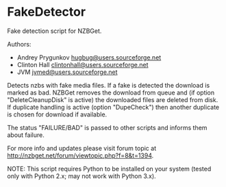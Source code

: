 # FakeDetector
Fake detection script for NZBGet.

Authors:
- Andrey Prygunkov <hugbug@users.sourceforge.net>
- Clinton Hall <clintonhall@users.sourceforge.net>
- JVM <jvmed@users.sourceforge.net>

Detects nzbs with fake media files. If a fake is detected the download is marked as bad. NZBGet removes the download from queue and (if option "DeleteCleanupDisk" is active) the downloaded files are deleted from disk. If duplicate handling is active (option "DupeCheck") then another duplicate is chosen for download if available.

The status "FAILURE/BAD" is passed to other scripts and informs them about failure.

For more info and updates please visit forum topic at http://nzbget.net/forum/viewtopic.php?f=8&t=1394.

NOTE: This script requires Python to be installed on your system (tested only with Python 2.x; may not work with Python 3.x).
